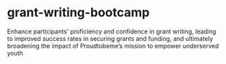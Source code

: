 # grant-writing-bootcamp
Enhance participants' proficiency and confidence in grant writing, leading to improved success rates in securing grants and funding, and ultimately broadening the impact of Proudtobeme’s mission to empower underserved youth

